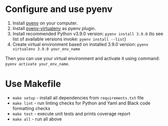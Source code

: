 # Configure and use pyenv

1. Install [pyenv](https://github.com/pyenv/pyenv) on your computer.
2. Install [pyenv-virtualenv](https://github.com/pyenv/pyenv-virtualenv) as pyenv plugin.
3. Install recommended Python v3.9.0 version: `pyenv install 3.9.0` (to see list of available versions invoke: `pyenv install --list`)
4. Create virtual environment based on installed 3.9.0 version: `pyenv virtualenv 3.9.0 your_env_name`

Then you can use your virtual environment and activate it using command: `pyenv activate your_env_name`.


# Use Makefile

* `make setup` - install all dependencies from `requirements.txt` file
* `make lint` - run linting checks for Python and Yaml and Black code formatting checks
* `make test` - execute unit tests and prints coverage report
* `make all` - run all above
